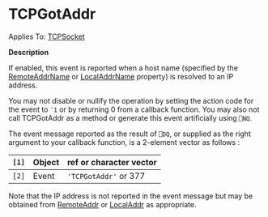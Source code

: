 




<h1 class="heading"><span class="name">TCPGotAddr</span></h1>

Applies To: [TCPSocket](./tcpsocket.md)


**Description**


If enabled, this event is reported when a host name (specified by the [RemoteAddrName](./remoteaddrname.md) or [LocalAddrName](./localaddrname.md) property) is resolved to an IP address.


You may not disable or nullify the operation by setting the action code for the event to `¯1` or by returning 0 from a callback function. You may also not call TCPGotAddr as a method or generate this event artificially using `⎕NQ`.


The event message reported as the result of `⎕DQ`, or supplied as the right argument to your callback function, is a 2-element vector as follows :


| `[1]` | Object | ref or character vector |
| --- | --- | ---  |
| `[2]` | Event | `'TCPGotAddr'` or 377 |


Note that the IP address is not reported in the event message but may be obtained from [RemoteAddr](./remoteaddr.md) or [LocalAddr](./localaddr.md) as appropriate.



